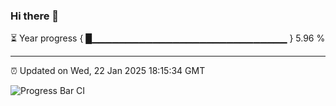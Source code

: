 ### Hi there 👋

⏳ Year progress { █▁▁▁▁▁▁▁▁▁▁▁▁▁▁▁▁▁▁▁▁▁▁▁▁▁▁▁▁▁ } 5.96 %

---

⏰ Updated on Wed, 22 Jan 2025 18:15:34 GMT

![Progress Bar CI](https://github.com/code-lakshay/GitHub-Actions-Demo/workflows/Progress%20Bar%20CI/badge.svg)
